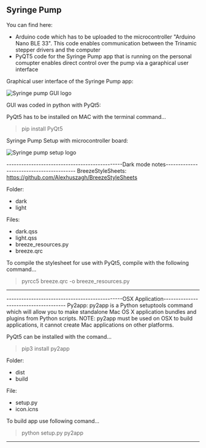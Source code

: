 ## Syringe Pump

You can find here:
- Arduino code which has to be uploaded to the microcontroller "Arduino Nano BLE 33". This code enables communication between the Trinamic stepper drivers and the computer
- PyQT5 code for the Syringe Pump app that is running on the personal comupter enables direct control over the pump via a garaphical user interface

Graphical user interface of the Syringe Pump app:

![Syringe pump GUI logo](https://raw.githubusercontent.com/BastianWagner/Syringe_Pump/master/Syringe_pump_GUI_1.png)


GUI was coded in python with PyQt5:

PyQt5 has to be installed on MAC with the terminal command...
> pip install PyQt5


Syringe Pump Setup with microcontroller board:

![Syringe pump setup logo](https://raw.githubusercontent.com/BastianWagner/Syringe_Pump/master/Syringe_pump.png)


-----------------------------------------------Dark mode notes-----------------------------------------
BreezeStyleSheets:
https://github.com/Alexhuszagh/BreezeStyleSheets

Folder:
- dark 
- light

Files:
- dark.qss
- light.qss
- breeze_resources.py
- breeze.qrc

To compile the stylesheet for use with PyQt5, compile with the following command...
> pyrcc5 breeze.qrc -o breeze_resources.py
----------------------------------------------------------------------------------------------------




-----------------------------------------------OSX Application--------------------------------------
Py2app:
py2app is a Python setuptools command which will allow you to make standalone Mac OS X application bundles and plugins from Python scripts.
NOTE: py2app must be used on OSX to build applications, it cannot create Mac applications on other platforms.

PyQt5 can be installed with the comand...
> pip3 install py2app

Folder:
- dist
- build

File:
- setup.py
- icon.icns

To build app use following comand...
> python setup.py py2app
----------------------------------------------------------------------------------------------------


